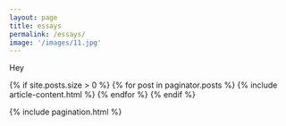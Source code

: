 ```yaml
---
layout: page
title: essays
permalink: /essays/
image: '/images/11.jpg'
---
```

Hey
<div class="container">
  <div class="row animate">
    {% if site.posts.size > 0 %}
    {% for post in paginator.posts %}
    {% include article-content.html %}
    {% endfor %}
    {% endif %}
  </div>
</div>

{% include pagination.html %}